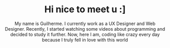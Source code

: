<h1 align="center">Hi nice to meet u :]</h1>
<p align="center">My name is Guilherme. I currently work as a UX Designer and Web Designer. Recently, I started watching some videos about programming and decided to study it further. Now, here I am, coding like crazy every day because I truly fell in love with this world</p>
